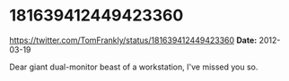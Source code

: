 # 181639412449423360
https://twitter.com/TomFrankly/status/181639412449423360
**Date:** 2012-03-19

Dear giant dual-monitor beast of a workstation, I've missed you so.
